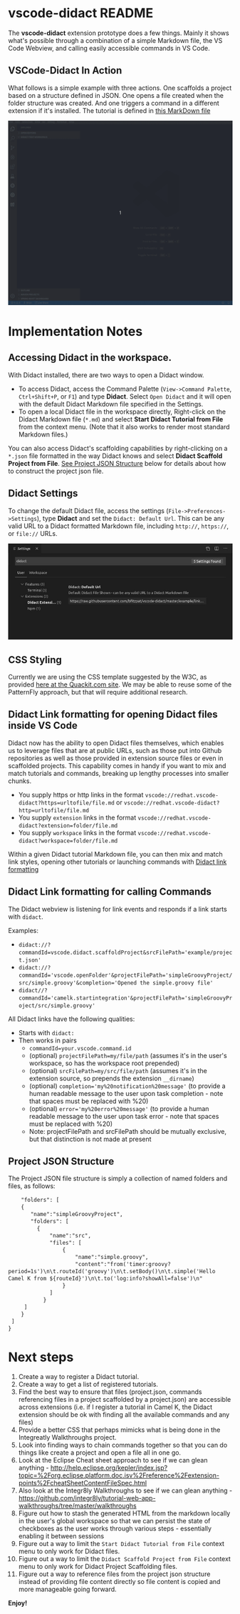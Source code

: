 # vscode-didact README  

The **vscode-didact** extension prototype does a few things. Mainly it shows what's possible through a combination of a simple Markdown file, the VS Code Webview, and calling easily accessible commands in VS Code.

## VSCode-Didact In Action

What follows is a simple example with three actions. One scaffolds a project based on a structure defined in JSON. One opens a file created when the folder structure was created. And one triggers a command in a different extension if it's installed. The tutorial is defined in [this MarkDown file](./example/tutorial2.md)

![Three Step Didact Tutorial Example](./images/didact-sample-tutorial-24-OCT-2019.gif)

# Implementation Notes

## Accessing Didact in the workspace. 

With Didact installed, there are two ways to open a Didact window.

* To access Didact, access the Command Palette (`View->Command Palette`, `Ctrl+Shift+P`, or `F1`) and type **Didact**. Select `Open Didact` and it will open with the default Didact Markdown file specified in the Settings.
* To open a local Didact file in the workspace directly, Right-click on the Didact Markdown file (`*.md`) and select **Start Didact Tutorial from File** from the context menu. (Note that it also works to render most standard Markdown files.)

You can also access Didact's scaffolding capabilities by right-clicking on a `*.json` file formatted in the way Didact knows and select **Didact Scaffold Project from File**. [See Project JSON Structure](#project-json-structure) below for details about how to construct the project json file.

## Didact Settings 

To change the default Didact file, access the settings (`File->Preferences->Settings`), type **Didact** and set the `Didact: Default Url`. This can be any valid URL to a Didact formatted Markdown file, including `http://`, `https://`, or `file://` URLs.

![Didact Settings](./images/settings.jpg)

## CSS Styling

Currently we are using the CSS template suggested by the W3C, as provided [here at the Quackit.com site](https://www.quackit.com/css/css_template.cfm). We may be able to reuse some of the PatternFly approach, but that will require additional research.

## Didact Link formatting for opening Didact files inside VS Code

Didact now has the ability to open Didact files themselves, which enables us to leverage files that are at public URLs, such as those put into Github repositories as well as those provided in extension source files or even in scaffolded projects. This capability comes in handy if you want to mix and match tutorials and commands, breaking up lengthy processes into smaller chunks.

* You supply https or http links in the format `vscode://redhat.vscode-didact?https=urltofile/file.md` or `vscode://redhat.vscode-didact?http=urltofile/file.md`
* You supply `extension` links in the format `vscode://redhat.vscode-didact?extension=folder/file.md`
* You supply `workspace` links in the format `vscode://redhat.vscode-didact?workspace=folder/file.md`

Within a given Didact tutorial Markdown file, you can then mix and match link styles, opening other tutorials or launching commands with [Didact link formatting](https://github.com/bfitzpat/vscode-didact#link-formatting)

## Didact Link formatting for calling Commands

The Didact webview is listening for link events and responds if a link starts with `didact`. 

Examples:

* `didact://?commandId=vscode.didact.scaffoldProject&srcFilePath='example/project.json'`
* `didact://?commandId='vscode.openFolder'&projectFilePath='simpleGroovyProject/src/simple.groovy'&completion='Opened the simple.groovy file'`
* `didact//?commandId='camelk.startintegration'&projectFilePath='simpleGroovyProject/src/simple.groovy'`

All Didact links have the following qualities:

* Starts with `didact:`
* Then works in pairs
  * `commandId=your.vscode.command.id`
  * (optional) `projectFilePath=my/file/path` (assumes it's in the user's workspace, so has the workspace root prepended)
  * (optional) `srcFilePath=my/src/file/path` (assumes it's in the extension source, so prepends the extension `__dirname`)
  * (optional) `completion='my%20notification%20message'` (to provide a human readable message to the user upon task completion - note that spaces must be replaced with %20)
  * (optional) `error='my%20error%20message'` (to provide a human readable message to the user upon task error - note that spaces must be replaced with %20)
  * Note: projectFilePath and srcFilePath should be mutually exclusive, but that distinction is not made at present

## Project JSON Structure

The Project JSON file structure is simply a collection of named folders and files, as follows:

```{
    "folders": [
    {
       "name":"simpleGroovyProject",
       "folders": [
         {
             "name":"src",
             "files": [
                 {
                     "name":"simple.groovy",
                     "content":"from('timer:groovy?period=1s')\n\t.routeId('groovy')\n\t.setBody()\n\t.simple('Hello Camel K from ${routeId}')\n\t.to('log:info?showAll=false')\n"
                 }
             ]
           }
     ]
    }
 ]
}
```

# Next steps

1. Create a way to register a Didact tutorial.
2. Create a way to get a list of registered tutorials.
3. Find the best way to ensure that files (project.json, commands referencing files in a project scaffolded by a project.json) are accessible across extensions (i.e. if I register a tutorial in Camel K, the Didact extension should be ok with finding all the available commands and any files)
4. Provide a better CSS that perhaps mimicks what is being done in the Integreatly Walkthroughs project. 
5. Look into finding ways to chain commands together so that you can do things like create a project and open a file all in one go.
6. Look at the Eclipse Cheat sheet approach to see if we can glean anything - http://help.eclipse.org/kepler/index.jsp?topic=%2Forg.eclipse.platform.doc.isv%2Freference%2Fextension-points%2FcheatSheetContentFileSpec.html 
7. Also look at the Integr8ly Walkthroughs to see if we can glean anything - https://github.com/integr8ly/tutorial-web-app-walkthroughs/tree/master/walkthroughs
8. Figure out how to stash the generated HTML from the markdown locally in the user's global workspace so that we can persist the state of checkboxes as the user works through various steps - essentially enabling it between sessions
9. Figure out a way to limit the `Start Didact Tutorial from File` context menu to only work for Didact files.
10. Figure out a way to limit the `Didact Scaffold Project from File` context menu to only work for Didact Project Scaffolding files.
11. Figure out a way to reference files from the project json structure instead of providing file content directly so file content is copied and more manageable going forward.

**Enjoy!**
